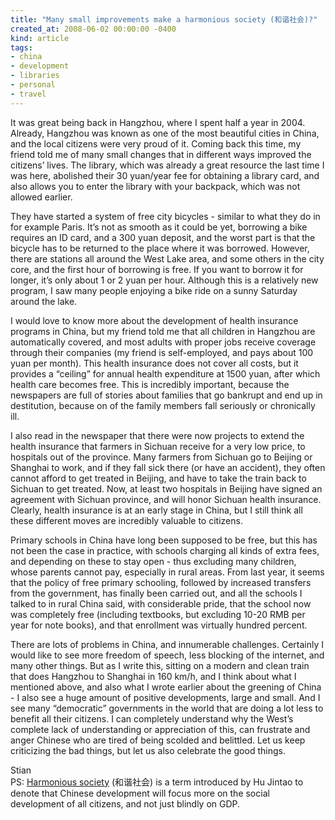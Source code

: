 ```yaml
---
title: "Many small improvements make a harmonious society (和谐社会)?"
created_at: 2008-06-02 00:00:00 -0400
kind: article
tags:
- china
- development
- libraries
- personal
- travel
---
```


It was great being back in Hangzhou, where I spent half a year in 2004.
Already, Hangzhou was known as one of the most beautiful cities in
China, and the local citizens were very proud of it. Coming back this
time, my friend told me of many small changes that in different ways
improved the citizens’ lives. The library, which was already a great
resource the last time I was here, abolished their 30 yuan/year fee for
obtaining a library card, and also allows you to enter the library with
your backpack, which was not allowed earlier.

They have started a system of free city bicycles - similar to what they
do in for example Paris. It’s not as smooth as it could be yet,
borrowing a bike requires an ID card, and a 300 yuan deposit, and the
worst part is that the bicycle has to be returned to the place where it
was borrowed. However, there are stations all around the West Lake area,
and some others in the city core, and the first hour of borrowing is
free. If you want to borrow it for longer, it’s only about 1 or 2 yuan
per hour. Although this is a relatively new program, I saw many people
enjoying a bike ride on a sunny Saturday around the lake.

I would love to know more about the development of health insurance
programs in China, but my friend told me that all children in Hangzhou
are automatically covered, and most adults with proper jobs receive
coverage through their companies (my friend is self-employed, and pays
about 100 yuan per month). This health insurance does not cover all
costs, but it provides a “ceiling” for annual health expenditure at 1500
yuan, after which health care becomes free. This is incredibly
important, because the newspapers are full of stories about families
that go bankrupt and end up in destitution, because on of the family
members fall seriously or chronically ill.

I also read in the newspaper that there were now projects to extend the
health insurance that farmers in Sichuan receive for a very low price,
to hospitals out of the province. Many farmers from Sichuan go to
Beijing or Shanghai to work, and if they fall sick there (or have an
accident), they often cannot afford to get treated in Beijing, and have
to take the train back to Sichuan to get treated. Now, at least two
hospitals in Beijing have signed an agreement with Sichuan province, and
will honor Sichuan health insurance. Clearly, health insurance is at an
early stage in China, but I still think all these different moves are
incredibly valuable to citizens.

Primary schools in China have long been supposed to be free, but this
has not been the case in practice, with schools charging all kinds of
extra fees, and depending on these to stay open - thus excluding many
children, whose parents cannot pay, especially in rural areas. From last
year, it seems that the policy of free primary schooling, followed by
increased transfers from the government, has finally been carried out,
and all the schools I talked to in rural China said, with considerable
pride, that the school now was completely free (including textbooks, but
excluding 10-20 RMB per year for note books), and that enrollment was
virtually hundred percent.

There are lots of problems in China, and innumerable challenges.
Certainly I would like to see more freedom of speech, less blocking of
the internet, and many other things. But as I write this, sitting on a
modern and clean train that does Hangzhou to Shanghai in 160 km/h, and I
think about what I mentioned above, and also what I wrote earlier about
the greening of China - I also see a huge amount of positive
developments, large and small. And I see many “democratic” governments
in the world that are doing a lot less to benefit all their citizens. I
can completely understand why the West’s complete lack of understanding
or appreciation of this, can frustrate and anger Chinese who are tired
of being scolded and belittled. Let us keep criticizing the bad things,
but let us also celebrate the good things.

Stian\
 PS: [Harmonious
society](http://en.wikipedia.org/wiki/Harmonious_society) (和谐社会) is
a term introduced by Hu Jintao to denote that Chinese development will
focus more on the social development of all citizens, and not just
blindly on GDP.
